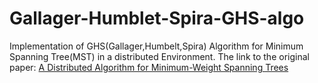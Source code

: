 # Gallager-Humblet-Spira-GHS-algo

Implementation of GHS(Gallager,Humbelt,Spira) Algorithm for Minimum Spanning Tree(MST) in a distributed Environment. 
The link to the original paper: [A Distributed Algorithm for Minimum-Weight Spanning Trees ](https://dl.acm.org/doi/pdf/10.1145/357195.357200)
